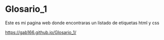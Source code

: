 # Glosario_1
Este es mi pagina web donde encontraras un listado de etiquetas html y css

https://gab166.github.io/Glosario_1/
